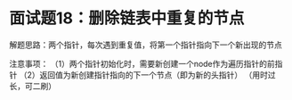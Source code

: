 # 面试题18：删除链表中重复的节点

解题思路：两个指针，每次遇到重复值，将第一个指针指向下一个新出现的节点

注意事项： （1）两个指针初始化时，需要新创建一个node作为遍历指针的前指针 （2）返回值为新创建指针指向的下一个节点（即为新的头指针） （用时过长，可二刷）